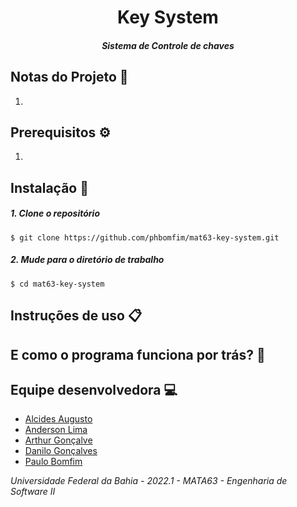 # <div align="center">Key System </div>

##### <div align="center">Sistema de Controle de chaves  </div>

## Notas do Projeto 📜

1. 

## Prerequisitos ⚙️

1. 


## Instalação 📌


##### 1. Clone o repositório

```$ git clone https://github.com/phbomfim/mat63-key-system.git  ```

##### 2. Mude para o diretório de trabalho

```$ cd mat63-key-system ```


## Instruções de uso 📋

## E como o programa funciona por trás? 🤔


## Equipe desenvolvedora 💻

- [Alcides Augusto]()
- [Anderson Lima]()
- [Arthur Gonçalve]()
- [Danilo Gonçalves]()
- [Paulo Bomfim](https://github.com/phbomfim/)

*Universidade Federal da Bahia - 2022.1 - MATA63 - Engenharia de Software II*
